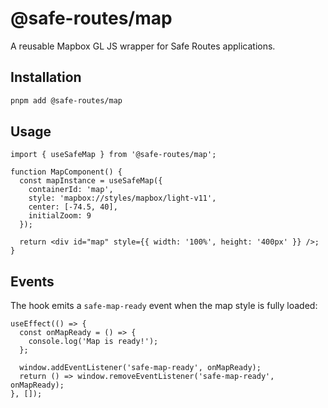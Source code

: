 
# @safe-routes/map

A reusable Mapbox GL JS wrapper for Safe Routes applications.

## Installation

```bash
pnpm add @safe-routes/map
```

## Usage

```tsx
import { useSafeMap } from '@safe-routes/map';

function MapComponent() {
  const mapInstance = useSafeMap({
    containerId: 'map',
    style: 'mapbox://styles/mapbox/light-v11',
    center: [-74.5, 40],
    initialZoom: 9
  });

  return <div id="map" style={{ width: '100%', height: '400px' }} />;
}
```

## Events

The hook emits a `safe-map-ready` event when the map style is fully loaded:

```tsx
useEffect(() => {
  const onMapReady = () => {
    console.log('Map is ready!');
  };
  
  window.addEventListener('safe-map-ready', onMapReady);
  return () => window.removeEventListener('safe-map-ready', onMapReady);
}, []);
```
